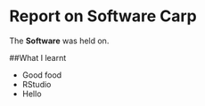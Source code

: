 # Report on Software Carp

The **Software** was held on.

##What I learnt

* Good food 
* RStudio
* Hello
